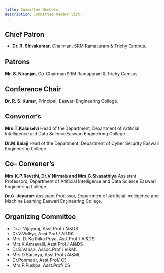 ```yaml
---
title: Committee Members
description: Committee member list.
---
```


## Chief Patron
* **Dr. R. Shivakumar**, 
Chairman, 
SRM Ramapuram & Trichy Campus. 

## Patrons 
**Mr. S. Niranjan**, 
Co-Chairman
SRM Ramapuram & Trichy Campus

## Conference Chair 
**Dr. R. S. Kumar**, 
Principal,
Easwari Engineering College.

## Convener’s
**Mrs.T.Kalaiselvi**
Head of the Department,
Department of Artificial Intelligence and Data Science
Easwari Engineering College.

**Dr.M.Balaji**
Head of the Department,
Department of Cyber Security
Easwari Engineering College.

## Co- Convener’s
**Mrs.K.P.Revathi, Dr.V.Nirmala and Mrs.G.Sivasathiya**
Assistant Professors,
Department of Artificial Intelligence and Data Science
Easwari Engineering College.

**Dr.G. Jeyaram**
Assistant Professor,
Department of Artificial Intelligence and Machine Learning
Easwari Engineering College.

## Organizing Committee
* Dr.J. Vijayaraj, Asst.Prof / AI&DS
* Dr.V.Vidhya, Asst.Prof / AI&DS
* Mrs. D. Karthika Priya, Asst.Prof / AI&DS
* Mrs.K.Amsavalli, Asst.Prof / AI&DS
* Dr.S.Vanaja, Assoc.Prof / AI&ML
* Mrs.D.Saranya, Asst.Prof / AI&ML
* Dr.Ponmalar, Asst.Prof/ CS
* Mrs.P.Pushpa, Asst.Prof/ CS
